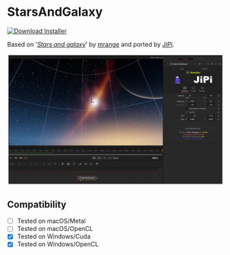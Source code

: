 # StarsAndGalaxy
[![Download Installer](https://img.shields.io/static/v1?label=Download&message=StarsAndGalaxy-Installer.lua&color=blue)](https://github.com/nmbr73/Shadertoys/releases/download/V1.1/StarsAndGalaxy-Installer.lua "Installer")

Based on '_[Stars and galaxy](https://www.shadertoy.com/view/stBcW1)_' by [mrange](https://www.shadertoy.com/user/mrange) and ported by [JiPi](../../Site/Profiles/JiPi.md).

[![Thumbnail](StarsAndGalaxy.png)](https://www.shadertoy.com/view/stBcW1 "View on Shadertoy.com")


## Compatibility
- [ ] Tested on macOS/Metal
- [ ] Tested on macOS/OpenCL
- [X] Tested on Windows/Cuda
- [X] Tested on Windows/OpenCL
